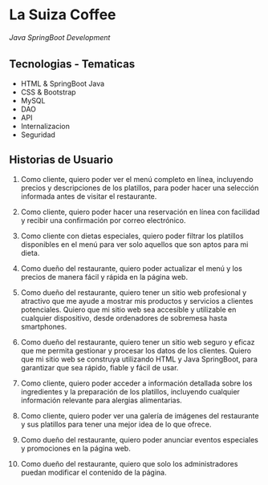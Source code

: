 # La Suiza Coffee
###### Java SpringBoot Development


## Tecnologias - Tematicas

  - HTML & SpringBoot Java
  - CSS & Bootstrap
  - MySQL
  - DAO
  - API
  - Internalizacion
  - Seguridad


## Historias de Usuario
  
  1. Como cliente, quiero poder ver el menú completo en línea, incluyendo precios y descripciones de los platillos, para poder hacer una selección informada antes de visitar el restaurante.

  2. Como cliente, quiero poder hacer una reservación en línea con facilidad y recibir una confirmación por correo electrónico.

  3. Como cliente con dietas especiales, quiero poder filtrar los platillos disponibles en el menú para ver solo aquellos que son aptos para mi dieta.

  4. Como dueño del restaurante, quiero poder actualizar el menú y los precios de manera fácil y rápida en la página web.

  5. Como dueño del restaurante, quiero tener un sitio web profesional y atractivo que me ayude a mostrar mis productos y servicios a clientes potenciales. Quiero que mi sitio web sea accesible y utilizable en cualquier dispositivo, desde ordenadores de sobremesa hasta smartphones.

  6. Como dueño del restaurante, quiero tener un sitio web seguro y eficaz que me permita gestionar y procesar los datos de los clientes. Quiero que mi sitio web se construya utilizando HTML y Java SpringBoot, para garantizar que sea rápido, fiable y fácil de usar.

  7. Como cliente, quiero poder acceder a información detallada sobre los ingredientes y la preparación de los platillos, incluyendo cualquier información relevante para alergias alimentarias.

  8. Como cliente, quiero poder ver una galería de imágenes del restaurante y sus platillos para tener una mejor idea de lo que ofrece.

  9. Como dueño del restaurante, quiero poder anunciar eventos especiales y promociones en la página web.

  10. Como dueño del restaurante, quiero que solo los administradores puedan modificar el contenido de la página.
